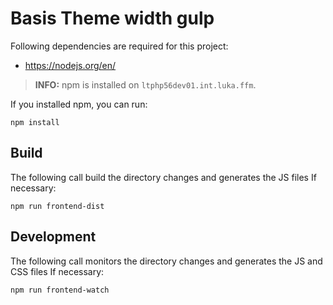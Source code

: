 # Basis Theme width gulp

Following dependencies are required for this project:

* https://nodejs.org/en/

> __INFO:__ npm is installed on `ltphp56dev01.int.luka.ffm`.

If you installed npm, you can run:

```shell
npm install
```

## Build

The following call build the directory changes and generates the JS files
If necessary:

```shell
npm run frontend-dist
```


## Development

The following call monitors the directory changes and generates the JS and CSS files
If necessary:

```shell
npm run frontend-watch
```


